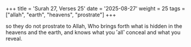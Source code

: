 +++
title = 'Surah 27, Verses 25'
date = '2025-08-27'
weight = 25
tags = ["allah", "earth", "heavens", "prostrate"]
+++

so they do not prostrate to Allah, Who brings forth what is hidden in the heavens and the earth, and knows what you ˹all˺ conceal and what you reveal.